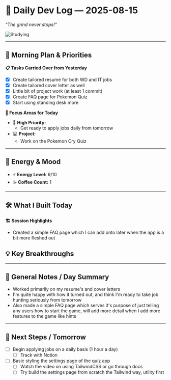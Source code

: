 # 🚀 Daily Dev Log — 2025-08-15

*"The grind never stops!"*  

![Studying](https://i.pinimg.com/originals/d8/6f/3a/d86f3ab8192f5589eca93cd7725ad8e4.gif)  

---

## 🌅 Morning Plan & Priorities  

**📋 Tasks Carried Over from Yesterday**  
- [x] Create tailored resume for both WD and IT jobs
- [x] Create tailored cover letter as well
- [x] Little bit of project work (at least 1 commit)
- [x] Create FAQ page for Pokemon Quiz
- [x] Start using standing desk more

**🎯 Focus Areas for Today**  
- 🔴 **High Priority:**  
	- Get ready to apply jobs daily from tomorrow
- 💻 **Project:**  
	-  Work on the Pokemon Cry Quiz

---

## 🔋 Energy & Mood  

- ⚡ **Energy Level:** 6/10  
- ☕ **Coffee Count:** 1

---

## 🛠️ What I Built Today  

**🏗️ Session Highlights**  
-  Created a simple FAQ page which I can add onto later when the app is a bit more fleshed out

**💡 Key Breakthroughs**  
-  


---

## 📝 General Notes / Day Summary  

- Worked primarily on my resume's and cover letters
- I'm quite happy with how it turned out, and think I'm ready to take job hunting seriously from tomorrow
- Also made a simple FAQ page which serves it's purpose of just telling any users how to start the game, will add more detail when I add more features to the game like hints

---

## 🔮 Next Steps / Tomorrow  

- [ ] Begin applying jobs on a daily basis (1 hour a day)
	- [ ] Track with Notion
- [ ] Basic styling the settings page of the quiz app
	- [ ] Watch the video on using TailwindCSS or go through docs
	- [ ] Try build the settings page from scratch the Tailwind way, utility first
